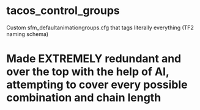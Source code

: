 # tacos_control_groups
Custom sfm_defaultanimationgroups.cfg that tags literally everything (TF2 naming schema)
# Made EXTREMELY redundant and over the top with the help of AI, attempting to cover every possible combination and chain length

